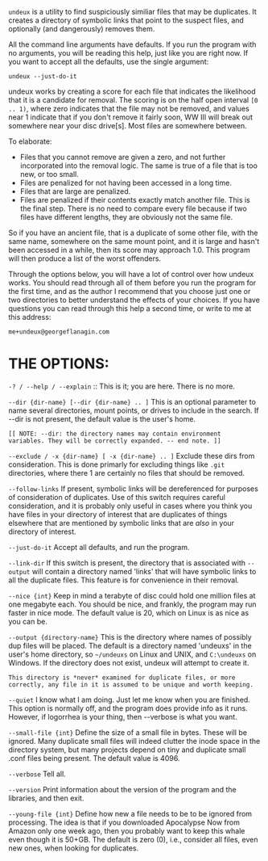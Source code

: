 
`undeux` is a utility to find suspiciously similiar files that
may be duplicates. It creates a directory of symbolic links
that point to the suspect files, and optionally (and dangerously)
removes them.

All the command line arguments have defaults. If you run the program
with no arguments, you will be reading this help, just like you are
right now. If you want to accept all the defaults, use the single
argument:

    undeux --just-do-it

undeux works by creating a score for each file that indicates the
likelihood that it is a candidate for removal. The scoring is on
the half open interval `[0 .. 1)`, where zero indicates that the file
may not be removed, and values near 1 indicate that if you don't
remove it fairly soon, WW III will break out somewhere near your
disc drive[s]. Most files are somewhere between.

To elaborate:

- Files that you cannot remove are given a zero, and not further
    incorporated into the removal logic. The same is true of a file
    that is too new, or too small.
- Files are penalized for not having been accessed in a long time.
- Files that are large are penalized.
- Files are penalized if their contents exactly match another
    file. This is the final step. There is no need to compare every
    file because if two files have different lengths, they
    are obviously not the same file.

So if you have an ancient file, that is a duplicate of some other
file, with the same name, somewhere on the same mount point, and it
is large and hasn't been accessed in a while, then its score
may approach 1.0. This program will then produce a list of the worst
offenders.

Through the options below, you will have a lot of control over
how undeux works. You should read through all of them before you
run the program for the first time, and as the author I recommend
that you choose just one or two directories to better understand
the effects of your choices. If you have questions you can read
through this help a second time, or write to me at this address:

    me+undeux@georgeflanagin.com

THE OPTIONS:
==================================================================

`-? / --help / --explain` :: This is it; you are here. There is no
    more.

`--dir {dir-name} [--dir {dir-name} .. ]`
    This is an optional parameter to name several directories,
    mount points, or drives to include in the search. If --dir
    is not present, the default value is the user's home.

    [[ NOTE: --dir: the directory names may contain environment
    variables. They will be correctly expanded. -- end note. ]]

`--exclude / -x {dir-name} [ -x {dir-name} .. ]`
    Exclude these dirs from consideration. This is done primarly
    for excluding things like `.git` directories, where there
  1
    are certainly no files that should be removed.

`--follow-links`
    If present, symbolic links will be dereferenced for purposes
    of consideration of duplicates. Use of this switch requires
    careful consideration, and it is probably only useful in
    cases where you think you have files in your directory of
    interest that are duplicates of things elsewhere that are
    mentioned by symbolic links that are *also* in your
    directory of interest.

`--just-do-it`
    Accept all defaults, and run the program.

`--link-dir`
    If this switch is present, the directory that is associated
    with `--output` will contain a directory named 'links' that
    will have symbolic links to all the duplicate files. This
    feature is for convenience in their removal.

`--nice {int}`
    Keep in mind a terabyte of disc could hold one million files
    at one megabyte each. You should be nice, and frankly, the program
    may run faster in nice mode. The default value is 20, which
    on Linux is as nice as you can be.

`--output {directory-name}`
    This is the directory where names of possibly dup files will
    be placed. The default is a directory named 'undeuxs' in the
    user's home directory, so `~/undeuxs` on Linux and UNIX, and
    `C:\undeuxs` on Windows. If the directory does not exist, undeux
    will attempt to create it.

    This directory is *never* examined for duplicate files, or more
    correctly, any file in it is assumed to be unique and worth keeping.

`--quiet`
    I know what I am doing. Just let me know when you are finished.
    This option is normally off, and the program does provide info
    as it runs. However, if logorrhea is your thing, then --verbose
    is what you want.

`--small-file {int}`
    Define the size of a small file in bytes. These will be ignored.
    Many duplicate small files will indeed clutter the inode space
    in the directory system, but many projects depend on tiny and
    duplicate small .conf files being present. The default value is
    4096.

`--verbose`
    Tell all.

`--version`
    Print information about the version of the program and the libraries,
    and then exit.

`--young-file {int}`
    Define how new a file needs to be to be ignored from processing.
    The idea is that if you downloaded Apocalypse Now from Amazon only
    one week ago, then you probably want to keep this whale even
    though it is 50+GB. The default is zero (0), i.e., consider all files,
    even new ones, when looking for duplicates.
